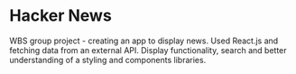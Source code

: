 # Hacker News
WBS group project - creating an app to display news.
Used React.js and fetching data from an external API.
Display functionality, search and better understanding of a styling and components libraries.
